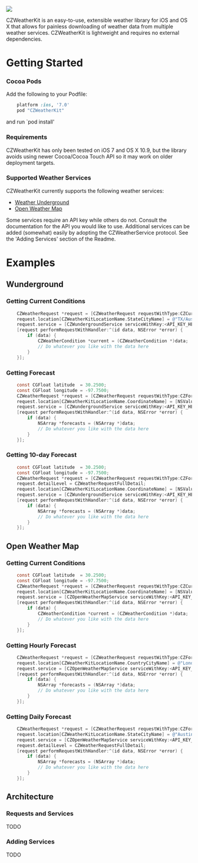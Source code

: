 ![](https://raw.githubusercontent.com/comyarzaheri/CZWeatherKit/master/Meta/czweatherkit_header.png?token=3284227__eyJzY29wZSI6IlJhd0Jsb2I6Y29teWFyemFoZXJpL0NaV2VhdGhlcktpdC9tYXN0ZXIvTWV0YS9jendlYXRoZXJraXRfaGVhZGVyLnBuZyIsImV4cGlyZXMiOjE0MDE1MTM3NTF9--b8641653a8eef5f1c67badeda79aa443b1836006)

CZWeatherKit is an easy-to-use, extensible weather library for iOS and OS X that allows for painless downloading of weather data from multiple weather services. CZWeatherKit is lightweight and requires no external dependencies.

# Getting Started

### Cocoa Pods

Add the following to your Podfile:

```ruby
    platform :ios, '7.0'
    pod "CZWeatherKit"
```

and run `pod install'

### Requirements

CZWeatherKit has only been tested on iOS 7 and OS X 10.9, but the library avoids using newer Cocoa/Cocoa Touch API so it may work on older deployment targets. 

### Supported Weather Services

CZWeatherKit currently supports the following weather services:
  * [Weather Underground](http://www.wunderground.com/weather/api/)
  * [Open Weather Map](http://openweathermap.org/API)

Some services require an API key while others do not. Consult the documentation for the API you would like to use. Additional services can be added (somewhat) easily by adopting the CZWeatherService protocol. See the 'Adding Services' section of the Readme.


# Examples

## Wunderground

### Getting Current Conditions

```objective-c 
    CZWeatherRequest *request = [CZWeatherRequest requestWithType:CZCurrentConditionsRequestType];
    request.location[CZWeatherKitLocationName.StateCityName] = @"TX/Austin";
    request.service = [CZWundergroundService serviceWithKey:<API_KEY_HERE>];
    [request performRequestWithHandler:^(id data, NSError *error) {
        if (data) {
            CZWeatherCondition *current = (CZWeatherCondition *)data;
            // Do whatever you like with the data here
        }
    }];
```

### Getting Forecast

```objective-c 
    const CGFloat latitude  = 30.2500;
    const CGFloat longitude = -97.7500;
    CZWeatherRequest *request = [CZWeatherRequest requestWithType:CZForecastRequestType];
    request.location[CZWeatherKitLocationName.CoordinateName] = [NSValue valueWithCGPoint:CGPointMake(latitude, longitude)];
    request.service = [CZWundergroundService serviceWithKey:<API_KEY_HERE>];
    [request performRequestWithHandler:^(id data, NSError *error) {
        if (data) {
            NSArray *forecasts = (NSArray *)data;
            // Do whatever you like with the data here
        }
    }];
```

### Getting 10-day Forecast

```objective-c 
    const CGFloat latitude  = 30.2500;
    const CGFloat longitude = -97.7500;
    CZWeatherRequest *request = [CZWeatherRequest requestWithType:CZForecastRequestType];
    request.detailLevel = CZWeatherRequestFullDetail;
    request.location[CZWeatherKitLocationName.CoordinateName] = [NSValue valueWithCGPoint:CGPointMake(latitude, longitude)];
    request.service = [CZWundergroundService serviceWithKey:<API_KEY_HERE>];
    [request performRequestWithHandler:^(id data, NSError *error) {
        if (data) {
            NSArray *forecasts = (NSArray *)data;
            // Do whatever you like with the data here
        }
    }];
```


## Open Weather Map 

### Getting Current Conditions

```objective-c 
    const CGFloat latitude  = 30.2500;
    const CGFloat longitude = -97.7500;
    CZWeatherRequest *request = [CZWeatherRequest requestWithType:CZCurrentConditionsRequestType];
    request.location[CZWeatherKitLocationName.CoordinateName] = [NSValue valueWithCGPoint:CGPointMake(latitude, longitude)];
    request.service = [CZOpenWeatherMapService serviceWithKey:<API_KEY_HERE>];
    [request performRequestWithHandler:^(id data, NSError *error) {
        if (data) {
            CZWeatherCondition *current = (CZWeatherCondition *)data;
            // Do whatever you like with the data here
        }
    }];
```

### Getting Hourly Forecast

```objective-c
    CZWeatherRequest *request = [CZWeatherRequest requestWithType:CZForecastRequestType];
    request.location[CZWeatherKitLocationName.CountryCityName] = @"London,UK";
    request.service = [CZOpenWeatherMapService serviceWithKey:<API_KEY_HERE>];
    [request performRequestWithHandler:^(id data, NSError *error) {
        if (data) {
            NSArray *forecasts = (NSArray *)data;
            // Do whatever you like with the data here
        }
    }];
```

### Getting Daily Forecast

```objective-c
    CZWeatherRequest *request = [CZWeatherRequest requestWithType:CZForecastRequestType];
    request.location[CZWeatherKitLocationName.StateCityName] = @"Austin,TX";
    request.service = [CZOpenWeatherMapService serviceWithKey:<API_KEY_HERE>];
    request.detailLevel = CZWeatherRequestFullDetail;
    [request performRequestWithHandler:^(id data, NSError *error) {
        if (data) {
            NSArray *forecasts = (NSArray *)data;
            // Do whatever you like with the data here
        }
    }];
```


## Architecture

### Requests and Services

TODO

### Adding Services

TODO
